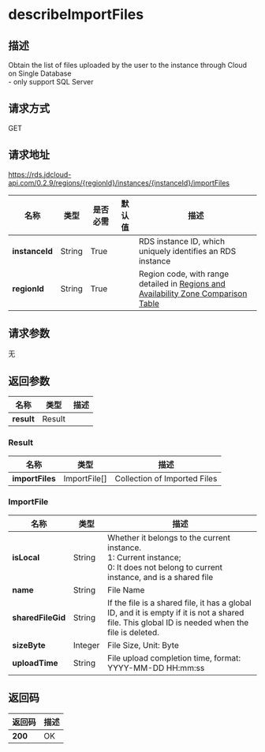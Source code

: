 # describeImportFiles


## 描述
Obtain the list of files uploaded by the user to the instance through Cloud on Single Database<br>- only support SQL Server

## 请求方式
GET

## 请求地址
https://rds.jdcloud-api.com/0.2.9/regions/{regionId}/instances/{instanceId}/importFiles

|名称|类型|是否必需|默认值|描述|
|---|---|---|---|---|
|**instanceId**|String|True| |RDS instance ID, which uniquely identifies an RDS instance|
|**regionId**|String|True| |Region code, with range detailed in [Regions and Availability Zone Comparison Table](../Enum-Definitions/Regions-AZ.md)|

## 请求参数
无


## 返回参数
|名称|类型|描述|
|---|---|---|
|**result**|Result| |

### Result
|名称|类型|描述|
|---|---|---|
|**importFiles**|ImportFile[]|Collection of Imported Files|
### ImportFile
|名称|类型|描述|
|---|---|---|
|**isLocal**|String|Whether it belongs to the current instance. <br> 1: Current instance; <br>0: It does not belong to current instance, and is a shared file|
|**name**|String|File Name|
|**sharedFileGid**|String|If the file is a shared file, it has a global ID, and it is empty if it is not a shared file. This global ID is needed when the file is deleted.|
|**sizeByte**|Integer|File Size, Unit: Byte|
|**uploadTime**|String|File upload completion time, format: YYYY-MM-DD HH:mm:ss|

## 返回码
|返回码|描述|
|---|---|
|**200**|OK|
